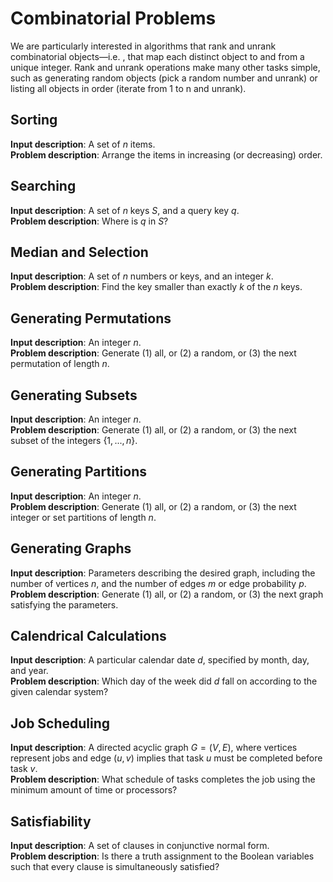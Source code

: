 # Combinatorial Problems

We are particularly interested in algorithms that rank and unrank combinatorial objects—i.e. , that map each distinct object to and from a unique integer. Rank and unrank operations make many other tasks simple, such as generating random objects (pick a random number and unrank) or listing all objects in order (iterate from 1 to n and unrank).

## Sorting

__Input description__: A set of $n$ items.  
__Problem description__: Arrange the items in increasing (or decreasing) order.

## Searching

__Input description__: A set of $n$ keys $S$, and a query key $q$.  
__Problem description__: Where is $q$ in $S$?

## Median and Selection

__Input description__: A set of $n$ numbers or keys, and an integer $k$.  
__Problem description__: Find the key smaller than exactly $k$ of the $n$ keys.

## Generating Permutations

__Input description__: An integer $n$.  
__Problem description__: Generate (1) all, or (2) a random, or (3) the next permutation of length $n$.

## Generating Subsets

__Input description__: An integer $n$.  
__Problem description__: Generate (1) all, or (2) a random, or (3) the next subset of the integers $\lbrace 1,...,n\rbrace$.

## Generating Partitions

__Input description__: An integer $n$.  
__Problem description__: Generate (1) all, or (2) a random, or (3) the next integer or set partitions of length $n$.

## Generating Graphs

__Input description__: Parameters describing the desired graph, including the number of vertices $n$, and the number of edges $m$ or edge probability $p$.  
__Problem description__: Generate (1) all, or (2) a random, or (3) the next graph satisfying the parameters.

## Calendrical Calculations

__Input description__: A particular calendar date $d$, specified by month, day, and year.  
__Problem description__: Which day of the week did $d$ fall on according to the given calendar system?

## Job Scheduling

__Input description__: A directed acyclic graph $G =(V,E)$, where vertices represent jobs and edge $(u,v)$ implies that task $u$ must be completed before task $v$.  
__Problem description__: What schedule of tasks completes the job using the minimum amount of time or processors?

## Satisfiability

__Input description__: A set of clauses in conjunctive normal form.  
__Problem description__: Is there a truth assignment to the Boolean variables such that every clause is simultaneously satisfied?
